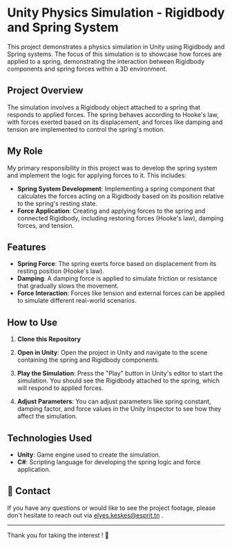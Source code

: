 # Unity Physics Simulation - Rigidbody and Spring System

This project demonstrates a physics simulation in Unity using Rigidbody and Spring systems. The focus of this simulation is to showcase how forces are applied to a spring, demonstrating the interaction between Rigidbody components and spring forces within a 3D environment.

## Project Overview

The simulation involves a Rigidbody object attached to a spring that responds to applied forces. The spring behaves according to Hooke's law, with forces exerted based on its displacement, and forces like damping and tension are implemented to control the spring's motion.

## My Role

My primary responsibility in this project was to develop the spring system and implement the logic for applying forces to it. This includes:

- **Spring System Development**: Implementing a spring component that calculates the forces acting on a Rigidbody based on its position relative to the spring's resting state.
- **Force Application**: Creating and applying forces to the spring and connected Rigidbody, including restoring forces (Hooke's law), damping forces, and tension.

## Features

- **Spring Force**: The spring exerts force based on displacement from its resting position (Hooke's law).
- **Damping**: A damping force is applied to simulate friction or resistance that gradually slows the movement.
- **Force Interaction**: Forces like tension and external forces can be applied to simulate different real-world scenarios.

## How to Use

1. **Clone this Repository**
2. **Open in Unity**:
Open the project in Unity and navigate to the scene containing the spring and Rigidbody components.

3. **Play the Simulation**:
Press the "Play" button in Unity's editor to start the simulation. You should see the Rigidbody attached to the spring, which will respond to applied forces.

4. **Adjust Parameters**:
You can adjust parameters like spring constant, damping factor, and force values in the Unity Inspector to see how they affect the simulation.

## Technologies Used

- **Unity**: Game engine used to create the simulation.
- **C#**: Scripting language for developing the spring logic and force application.
## 📩 Contact  
If you have any questions or would like to see the project footage, please don't hesitate to reach out via elyes.keskes@esprit.tn .

---
Thank you for taking the interest ! 🌟
